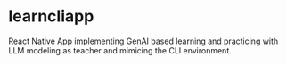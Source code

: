 # learncliapp
React Native App implementing GenAI based learning and practicing with LLM modeling as teacher and mimicing the CLI environment.
